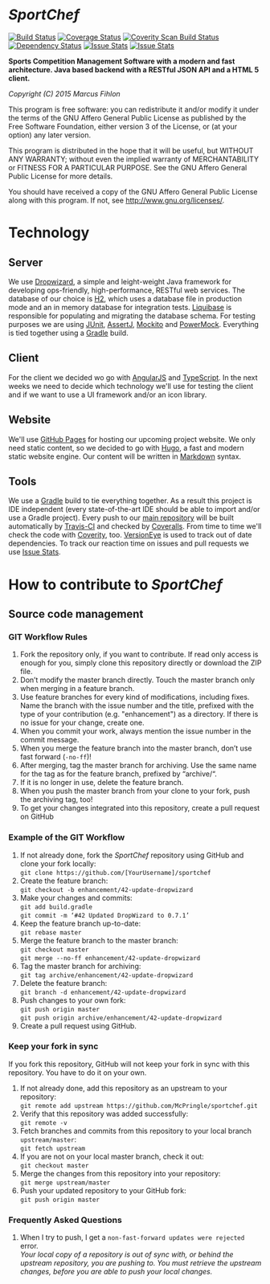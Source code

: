 *SportChef*
======

[![Build Status](https://travis-ci.org/McPringle/sportchef.svg?branch=master)](https://travis-ci.org/McPringle/sportchef) [![Coverage Status](https://coveralls.io/repos/McPringle/sportchef/badge.svg?branch=master)](https://coveralls.io/r/McPringle/sportchef?branch=master) [![Coverity Scan Build Status](https://scan.coverity.com/projects/4632/badge.svg)](https://scan.coverity.com/projects/4632) [![Dependency Status](https://www.versioneye.com/user/projects/5517e829eaf3fa261e000003/badge.svg?style=flat)](https://www.versioneye.com/user/projects/5517e829eaf3fa261e000003) [![Issue Stats](http://issuestats.com/github/McPringle/sportchef/badge/issue)](http://issuestats.com/github/McPringle/sportchef) [![Issue Stats](http://issuestats.com/github/McPringle/sportchef/badge/pr)](http://issuestats.com/github/McPringle/sportchef)

**Sports Competition Management Software with a modern and fast architecture. Java based backend with a RESTful JSON API and a HTML 5 client.**

*Copyright (C) 2015 Marcus Fihlon*

This program is free software: you can redistribute it and/or modify it under the terms of the GNU Affero General Public License as published by the Free Software Foundation, either version 3 of the License, or (at your option) any later version.

This program is distributed in the hope that it will be useful, but WITHOUT ANY WARRANTY; without even the implied warranty of MERCHANTABILITY or FITNESS FOR A PARTICULAR PURPOSE. See the GNU Affero General Public License for more details.

You should have received a copy of the GNU Affero General Public License along with this program.  If not, see <http://www.gnu.org/licenses/>.

# Technology

## Server

We use [Dropwizard](http://www.dropwizard.io), a simple and leight-weight Java framework for developing ops-friendly, high-performance, RESTful web services. The database of our choice is [H2](http://h2database.com/), which uses a database file in production mode and an in memory database for integration tests. [Liquibase](http://www.liquibase.org/) is responsible for populating and migrating the database schema. For testing purposes we are using [JUnit](http://junit.org/), [AssertJ](http://joel-costigliola.github.io/assertj/), [Mockito](http://mockito.org/) and [PowerMock](https://code.google.com/p/powermock/). Everything is tied together using a [Gradle](http://gradle.org/) build.

## Client

For the client we decided wo go with [AngularJS](https://angularjs.org/) and [TypeScript](http://www.typescriptlang.org/). In the next weeks we need to decide which technology we'll use for testing the client and if we want to use a UI framework and/or an icon library.

## Website

We'll use [GitHub Pages](https://pages.github.com/) for hosting our upcoming project website. We only need static content, so we decided to go with [Hugo](http://gohugo.io/), a fast and modern static website engine. Our content will be written in [Markdown](http://en.wikipedia.org/wiki/Markdown) syntax.

## Tools

We use a [Gradle](http://gradle.org/) build to tie everything together. As a result this project is IDE independent (every state-of-the-art IDE should be able to import and/or use a Gradle project). Every push to our [main repository](https://github.com/McPringle/sportchef) will be built automatically by [Travis-CI](https://travis-ci.org/McPringle/sportchef) and checked by [Coveralls](https://coveralls.io/r/McPringle/sportchef?branch=master). From time to time we'll check the code with [Coverity](https://scan.coverity.com/projects/4632), too. [VersionEye](https://www.versioneye.com/user/projects/5517e829eaf3fa261e000003) is used to track out of date dependencies. To track our reaction time on issues and pull requests we use [Issue Stats](http://issuestats.com/github/McPringle/sportchef).

# How to contribute to *SportChef*

## Source code management

### GIT Workflow Rules

1. Fork the repository only, if you want to contribute. If read only access is enough for you, simply clone this repository directly or download the ZIP file.
2. Don’t modify the master branch directly. Touch the master branch only when merging in a feature branch.
3. Use feature branches for every kind of modifications, including fixes. Name the branch with the issue number and the title, prefixed with the type of your contribution (e.g. "enhancement") as a directory. If there is no issue for your change, create one.
4. When you commit your work, always mention the issue number in the commit message.
5. When you merge the feature branch into the master branch, don’t use fast forward (`-no-ff`)!
6. After merging, tag the master branch for archiving. Use the same name for the tag as for the feature branch, prefixed by “archive/“.
7. If it is no longer in use, delete the feature branch.
8. When you push the master branch from your clone to your fork, push the archiving tag, too!
9. To get your changes integrated into this repository, create a pull request on GitHub

### Example of the GIT Workflow

1. If not already done, fork the *SportChef* repository using GitHub and clone your fork locally:<br/>`git clone https://github.com/[YourUsername]/sportchef`
2. Create the feature branch:<br/>`git checkout -b enhancement/42-update-dropwizard`
3. Make your changes and commits:<br/>`git add build.gradle`<br/>`git commit -m ‘#42 Updated DropWizard to 0.7.1’`
4. Keep the feature branch up-to-date:<br/>`git rebase master`
5. Merge the feature branch to the master branch:<br/>`git checkout master`<br/>`git merge --no-ff enhancement/42-update-dropwizard`
6. Tag the master branch for archiving:<br/>`git tag archive/enhancement/42-update-dropwizard`
7. Delete the feature branch:<br/>`git branch -d enhancement/42-update-dropwizard`
8. Push changes to your own fork:<br/>`git push origin master`<br/>`git push origin archive/enhancement/42-update-dropwizard`
9. Create a pull request using GitHub.

### Keep your fork in sync

If you fork this repository, GitHub will not keep your fork in sync with this repository. You have to do it on your own.

1. If not already done, add this repository as an upstream to your repository:<br/>`git remote add upstream https://github.com/McPringle/sportchef.git`
2. Verify that this repository was added successfully:<br/>`git remote -v`
3. Fetch branches and commits from this repository to your local branch `upstream/master`:<br/>`git fetch upstream`
4. If you are not on your local master branch, check it out:<br/>`git checkout master`
5. Merge the changes from this repository into your repository:<br/>`git merge upstream/master`
7. Push your updated repository to your GitHub fork:<br/>`git push origin master`

### Frequently Asked Questions

1. When I try to push, I get a `non-fast-forward updates were rejected` error.<br/>*Your local copy of a repository is out of sync with, or behind the upstream repository, you are pushing to. You must retrieve the upstream changes, before you are able to push your local changes.*